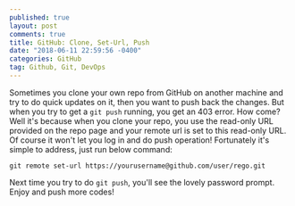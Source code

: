 ```yaml
---
published: true
layout: post
comments: true
title: GitHub: Clone, Set-Url, Push
date: "2018-06-11 22:59:56 -0400"
categories: GitHub
tag: Github, Git, DevOps	
---
```



Sometimes you clone your own repo from GitHub on another machine and try to do quick updates on it, then you want to push back the changes. But when you try to get a `git push` running, you get an 403 error. How come? Well it's because when you clone your repo, you use the read-only URL provided on the repo page and your remote url is set to this read-only URL. Of course it won't let you log in and do push operation! Fortunately it's simple to address, just run below command:

```shell
git remote set-url https://yourusername@github.com/user/rego.git
```

Next time you try to do `git push`, you'll see the lovely password prompt. Enjoy and push more codes!


